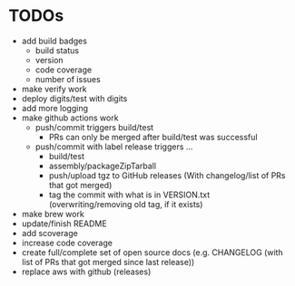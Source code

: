 # TODOs

* add build badges
  * build status
  * version
  * code coverage
  * number of issues
* make verify work
* deploy digits/test with digits
* add more logging
* make github actions work
  * push/commit triggers build/test
    * PRs can only be merged after build/test was successful
  * push/commit with label release triggers ...
    * build/test
    * assembly/packageZipTarball
    * push/upload tgz to GitHub releases (With changelog/list of PRs that got merged)
    * tag the commit with what is in VERSION.txt (overwriting/removing old tag, if it exists)
* make brew work
* update/finish README
* add scoverage
* increase code coverage
* create full/complete set of open source docs (e.g. CHANGELOG (with list of PRs that got merged since last release))
* replace aws with github (releases)
